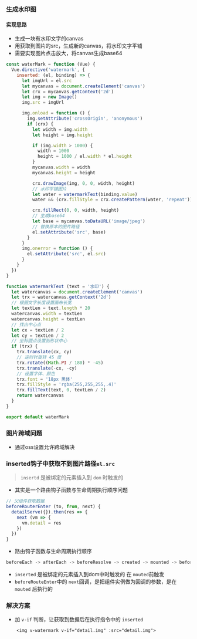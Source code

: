 ### 生成水印图
#### 实现思路
- 生成一块有水印文字的canvas
- 用获取到图片的src，生成新的canvas，将水印文字平铺
- 需要实现图片点击放大，将canvas生成base64

```js
const waterMark = function (Vue) {
  Vue.directive('watermark', {
    inserted: (el, binding) => {
      let imgUrl = el.src
      let mycanvas = document.createElement('canvas')
      let crx = mycanvas.getContext('2d')
      let img = new Image()
      img.src = imgUrl

      img.onload = function () {
        img.setAttribute('crossOrigin', 'anonymous')
        if (crx) {
          let width = img.width
          let height = img.height

          if (img.width > 1000) {
            width = 1000
            height = 1000 / el.width * el.height
          }
          mycanvas.width = width
          mycanvas.height = height

          crx.drawImage(img, 0, 0, width, height)
          // 水印平铺图片
          let water = watermarkText(binding.value)
          water && (crx.fillStyle = crx.createPattern(water, 'repeat'))

          crx.fillRect(0, 0, width, height)
          // 生成base64
          let base = mycanvas.toDataURL('image/jpeg')
          // 替换原本的图片路径
          el.setAttribute('src', base)
        }
      }
      img.onerror = function () {
        el.setAttribute('src', el.src)
      }
    }
  })
}

function watermarkText (text = '水印') {
  let watercanvas = document.createElement('canvas')
  let trx = watercanvas.getContext('2d')
  // 根据文字长度设置画布长宽
  let textLen = text.length * 20
  watercanvas.width = textLen
  watercanvas.height = textLen
  // 找出中心点
  let cx = textLen / 2
  let cy = textLen / 2
  // 坐标圆点设置到形状中心
  if (trx) {
    trx.translate(cx, cy)
    // 逆时针旋转 45 度
    trx.rotate((Math.PI / 180) * -45)
    trx.translate(-cx, -cy)
    // 设置字体、颜色
    trx.font = '18px 黑体'
    trx.fillStyle = 'rgba(255,255,255,.4)'
    trx.fillText(text, 0, textLen / 2)
    return watercanvas
  }
}

export default waterMark

```
### 图片跨域问题
- 通过oss设置允许跨域解决

### inserted钩子中获取不到图片路径`el.src`
> `insertd` 是被绑定的元素插入到 `dom` 时触发的
- 其实是一个路由钩子函数与生命周期执行顺序问题

```js
// 父组件获取数据
beforeRouterEnter (to, from, next) {
  detailServe({}).then(res => {
    next (vm => {
      vm.detail = res
    })
  })
}
```

- 路由钩子函数与生命周期执行顺序
```js
beforeEach -> afterEach -> beforeResolve -> created -> mounted -> beforeRouteEnter中的next回调
```

- `inserted` 是被绑定的元素插入到dom中时触发的 在 `mouted`前触发
- `beforeRouteEnter`中的 `next`回调，是把组件实例做为回调的参数，是在 `mouted` 后执行的

### 解决方案
- 加 `v-if` 判断，让获取到数据后在执行指令中的 `inserted`
```vue
    <img v-watermark v-if="detail.img" :src="detail.img">
```
